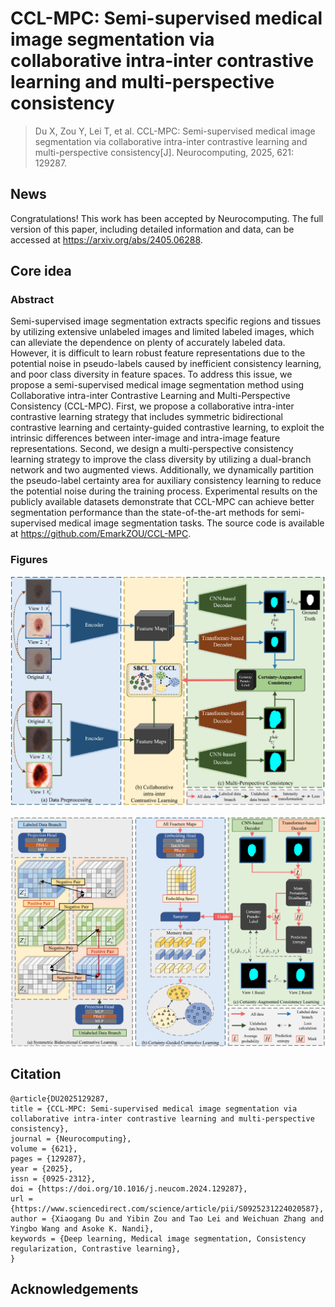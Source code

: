 # CCL-MPC: Semi-supervised medical image segmentation via collaborative intra-inter contrastive learning and multi-perspective consistency

> Du X, Zou Y, Lei T, et al. CCL-MPC: Semi-supervised medical image segmentation via collaborative intra-inter contrastive learning and multi-perspective consistency[J]. Neurocomputing, 2025, 621: 129287.

## News

Congratulations! This work has been accepted by Neurocomputing. The full version of this paper, including detailed information and data, can be accessed at https://arxiv.org/abs/2405.06288.

## Core idea

### Abstract

Semi-supervised image segmentation extracts specific regions and tissues by utilizing extensive unlabeled
images and limited labeled images, which can alleviate the dependence on plenty of accurately labeled data. However, it is difficult to learn robust feature representations due to the potential noise in pseudo-labels caused by inefficient consistency learning, and poor class diversity in feature spaces. To address this issue, we propose a semi-supervised medical image segmentation method using Collaborative intra-inter Contrastive Learning and Multi-Perspective Consistency (CCL-MPC). First, we propose a collaborative intra-inter contrastive learning strategy that includes symmetric bidirectional contrastive learning and certainty-guided contrastive learning, to exploit the intrinsic differences between inter-image and intra-image feature representations. Second, we design a multi-perspective consistency learning strategy to improve the class diversity by utilizing a dual-branch network and two augmented views. Additionally, we dynamically partition the pseudo-label certainty area for auxiliary consistency learning to reduce the potential noise during the training process. Experimental results on the publicly available datasets demonstrate that CCL-MPC can achieve better segmentation performance than the state-of-the-art methods for semi-supervised medical image segmentation tasks. The source code is available at https://github.com/EmarkZOU/CCL-MPC.

### Figures

![The framework of the proposed CCL-MPC](images/image-20250411102338661.png)

![The diagram illustrates the CCL and Certainty-Augmented Consistency.](images/image-20250411102410954.png)



## Citation

```
@article{DU2025129287,
title = {CCL-MPC: Semi-supervised medical image segmentation via collaborative intra-inter contrastive learning and multi-perspective consistency},
journal = {Neurocomputing},
volume = {621},
pages = {129287},
year = {2025},
issn = {0925-2312},
doi = {https://doi.org/10.1016/j.neucom.2024.129287},
url = {https://www.sciencedirect.com/science/article/pii/S0925231224020587},
author = {Xiaogang Du and Yibin Zou and Tao Lei and Weichuan Zhang and Yingbo Wang and Asoke K. Nandi},
keywords = {Deep learning, Medical image segmentation, Consistency regularization, Contrastive learning},
}
```



## Acknowledgements

[SSL4MIS]: https://github.com/HiLab-git/SSL4MIS
[UGPCL]: https://github.com/taovv/UGPCL

